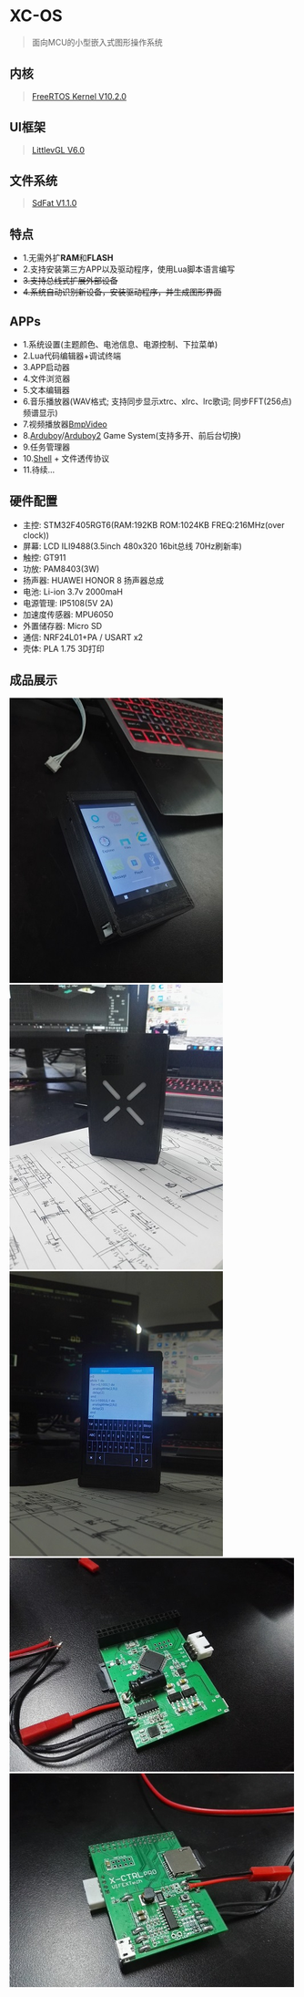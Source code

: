 # XC-OS
> 面向MCU的小型嵌入式图形操作系统

## 内核
> [FreeRTOS Kernel V10.2.0](https://www.freertos.org)

## UI框架
> [LittlevGL V6.0](https://github.com/littlevgl/lvgl)

## 文件系统
> [SdFat V1.1.0](https://github.com/greiman/SdFat)

## 特点
* 1.无需外扩**RAM**和**FLASH**
* 2.支持安装第三方APP以及驱动程序，使用Lua脚本语言编写
* ~~3.支持总线式扩展外部设备~~
* ~~4.系统自动识别新设备，安装驱动程序，并生成图形界面~~
## APPs
* 1.系统设置(主题颜色、电池信息、电源控制、下拉菜单)
* 2.Lua代码编辑器+调试终端
* 3.APP启动器
* 4.文件浏览器
* 5.文本编辑器
* 6.音乐播放器(WAV格式; 支持同步显示xtrc、xlrc、lrc歌词; 同步FFT(256点)频谱显示)
* 7.视频播放器[BmpVideo](https://github.com/FASTSHIFT/BvPlayer)
* 8.[Arduboy](https://github.com/Arduboy/Arduboy)/[Arduboy2](https://github.com/MLXXXp/Arduboy2) Game System(支持多开、前后台切换)
* 9.任务管理器
* 10.[Shell](https://github.com/geekfactory/Shell) + 文件透传协议
* 11.待续...
## 硬件配置
* 主控: STM32F405RGT6(RAM:192KB ROM:1024KB FREQ:216MHz(over clock))
* 屏幕: LCD ILI9488(3.5inch 480x320 16bit总线 70Hz刷新率)
* 触控: GT911
* 功放: PAM8403(3W)
* 扬声器: HUAWEI HONOR 8 扬声器总成
* 电池: Li-ion 3.7v 2000maH
* 电源管理: IP5108(5V 2A)
* 加速度传感器: MPU6050
* 外置储存器: Micro SD
* 通信: NRF24L01+PA / USART x2
* 壳体: PLA 1.75 3D打印
## 成品展示
![image](https://github.com/FASTSHIFT/XC-OS/blob/master/Images/Box_Top.jpg)
![image](https://github.com/FASTSHIFT/XC-OS/blob/master/Images/Box_Bottom.jpg)
![image](https://github.com/FASTSHIFT/XC-OS/blob/master/Images/TextEditor.jpg)
![image](https://github.com/FASTSHIFT/XC-OS/blob/master/Images/PCB_Top.jpg)
![image](https://github.com/FASTSHIFT/XC-OS/blob/master/Images/PCB_Bottom.jpg)
